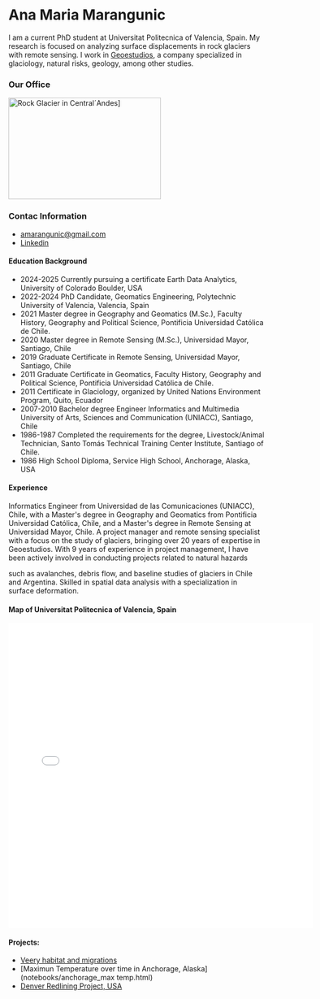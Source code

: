 # Ana Maria Marangunic

I am a current PhD student at Universitat Politecnica of Valencia, Spain. My research is focused on analyzing surface displacements in rock glaciers with remote sensing. 
I work in [Geoestudios](https://geoestudios.cl), a company specialized in glaciology, natural risks, geology, among other studies.

### Our Office
<img src="img/20190215_090613.jpg" alt="Rock Glacier in Central´Andes]" width="300" height="200">

### Contac Information
* amarangunic@gmail.com
* [Linkedin](https://linkedin.com/in/ana-maría-marangunic-vrsalovic-44a89160)

#### Education Background
* 2024-2025	Currently pursuing a certificate Earth Data Analytics, University of Colorado Boulder, USA
* 2022-2024	PhD Candidate, Geomatics Engineering, Polytechnic University of Valencia, Valencia, Spain
* 2021	Master degree in Geography and Geomatics (M.Sc.), Faculty History, Geography and Political Science, Pontificia Universidad Católica de Chile.
* 2020	Master degree in Remote Sensing (M.Sc.), Universidad Mayor, Santiago, Chile
* 2019	Graduate Certificate in Remote Sensing, Universidad Mayor, Santiago, Chile
* 2011	Graduate Certificate in Geomatics, Faculty History, Geography and Political Science, Pontificia Universidad Católica de Chile.
* 2011	Certificate in Glaciology, organized by United Nations Environment Program, Quito, Ecuador
* 2007-2010	Bachelor degree Engineer Informatics and Multimedia University of Arts, Sciences and Communication (UNIACC),   Santiago, Chile
* 1986-1987	Completed the requirements for the degree, Livestock/Animal Technician, Santo Tomás Technical Training Center Institute, Santiago of Chile.
* 1986	High School Diploma, Service High School, Anchorage, Alaska, USA

#### Experience
Informatics Engineer from Universidad de las Comunicaciones (UNIACC), Chile, with a Master's degree in Geography and Geomatics from Pontificia Universidad Católica, Chile,
and a Master's degree in Remote Sensing at Universidad Mayor, Chile. A project manager and remote sensing specialist with a focus on the study of glaciers, bringing over
20 years of expertise in Geoestudios. With 9 years of experience in project management, I have been actively involved in conducting projects related to natural hazards 

such as avalanches, debris flow, and baseline studies of glaciers in Chile and Argentina. Skilled in spatial data analysis with a specialization in surface deformation.
#### Map of Universitat Politecnica of Valencia, Spain
<embed type="text/html" src="img/upv.html" width="600" height="600">


#### Projects:
* [Veery habitat and migrations](notebooks/veery-migatrion.html)
* [Maximun Temperature over time in Anchorage, Alaska](notebooks/anchorage_max temp.html)
* [Denver Redlining Project, USA](notebooks/combined_redlining_report.html)
